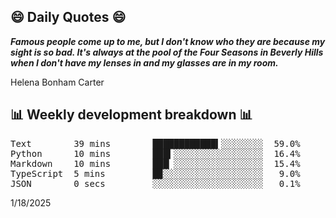 ## 😄 Daily Quotes 😄

_**Famous people come up to me, but I don't know who they are because my sight is so bad. It's always at the pool of the Four Seasons in Beverly Hills when I don't have my lenses in and my glasses are in my room.**_

Helena Bonham Carter



## 📊 Weekly development breakdown 📊

<pre>Text        39 mins        ████████████▍░░░░░░░░  59.0%
Python      10 mins        ███▍░░░░░░░░░░░░░░░░░  16.4%
Markdown    10 mins        ███▏░░░░░░░░░░░░░░░░░  15.4%
TypeScript  5 mins         █▉░░░░░░░░░░░░░░░░░░░   9.0%
JSON        0 secs         ░░░░░░░░░░░░░░░░░░░░░   0.1%</pre>

1/18/2025